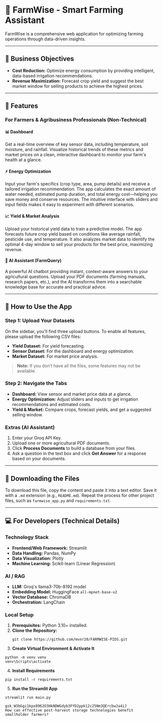 # 🌾 FarmWise - Smart Farming Assistant

FarmWise is a comprehensive web application for optimizing farming operations through data-driven insights.

---

## 🌟 Business Objectives

- **Cost Reduction:** Optimize energy consumption by providing intelligent, data-based irrigation recommendations.  
- **Revenue Maximization:** Forecast crop yield and suggest the best market window for selling products to achieve the highest prices.  

---

## 🚀 Features

### For Farmers & Agribusiness Professionals (Non-Technical)

#### 📊 Dashboard
Get a real-time overview of key sensor data, including temperature, soil moisture, and rainfall. Visualize historical trends of these metrics and market prices on a clean, interactive dashboard to monitor your farm's health at a glance.

#### ⚡ Energy Optimization
Input your farm's specifics (crop type, area, pump details) and receive a tailored irrigation recommendation. The app calculates the exact amount of water needed, estimated pump duration, and total energy cost—helping you save money and conserve resources. The intuitive interface with sliders and input fields makes it easy to experiment with different scenarios.

#### 📈 Yield & Market Analysis
Upload your historical yield data to train a predictive model. The app forecasts future crop yield based on conditions like average rainfall, pesticide use, and temperature. It also analyzes market data to identify the optimal 4-day window to sell your products for the best price, maximizing revenue.

#### 🧰 AI Assistant (FarmQuery)
A powerful AI chatbot providing instant, context-aware answers to your agricultural questions. Upload your PDF documents (farming manuals, research papers, etc.), and the AI transforms them into a searchable knowledge base for accurate and practical advice.

---

## 🔧 How to Use the App

### Step 1: Upload Your Datasets
On the sidebar, you'll find three upload buttons. To enable all features, please upload the following CSV files:  
- **Yield Dataset:** For yield forecasting.  
- **Sensor Dataset:** For the dashboard and energy optimization.  
- **Market Dataset:** For market price analysis.

> **Note:** If you don’t have all the files, some features may not be available.

### Step 2: Navigate the Tabs
- **Dashboard:** View sensor and market price data at a glance.  
- **Energy Optimization:** Adjust sliders and inputs to get irrigation recommendations and estimated costs.  
- **Yield & Market:** Compare crops, forecast yields, and get a suggested selling window.

### Extras (AI Assistant)
1. Enter your Groq API Key.  
2. Upload one or more agricultural PDF documents.  
3. Click **Process Documents** to build a database from your files.  
4. Ask a question in the text box and click **Get Answer** for a response based on your documents.

---

## 💾 Downloading the Files
To download this file, copy the content and paste it into a text editor. Save it with a `.md` extension (e.g., `README.md`). Repeat the process for other project files, such as `farmwise_app.py` and `requirements.txt`.

---

## 💻 For Developers (Technical Details)

### Technology Stack
- **Frontend/Web Framework:** Streamlit  
- **Data Handling:** Pandas, NumPy  
- **Data Visualization:** Plotly  
- **Machine Learning:** Scikit-learn (Linear Regression)

### AI / RAG
- **LLM:** Groq's llama3-70b-8192 model  
- **Embedding Model:** HuggingFace `all-mpnet-base-v2`  
- **Vector Database:** ChromaDB  
- **Orchestration:** LangChain

### Local Setup

1. **Prerequisites:** Python 3.10+ installed.  
2. **Clone the Repository:**  
   ```
   git clone https://github.com/mvnr20/FARMWISE-PIDS.git
   ```
3. **Create Virtual Environment & Activate It**
```
python -m venv venv
venv\Scripts\activate 
```
4. **Install Requirements**
```
pip install -r requirements.txt
```
5. **Run the Streamlit App**
```
streamlit run main.py

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
How can effective post-harvest storage technologies benefit smallholder farmers?
```